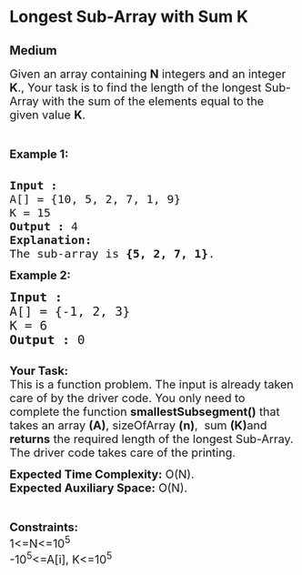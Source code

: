 # Longest Sub-Array with Sum K
## Medium 
<div class="problem-statement" style="user-select: auto;">
                <p style="user-select: auto;"></p><p style="user-select: auto;"><span style="font-size: 20px; user-select: auto;">Given an array containing <strong style="user-select: auto;">N</strong> integers and an integer <strong style="user-select: auto;">K</strong>., Your task is to find the length of the longest Sub-Array with the sum of the elements equal to the given value <strong style="user-select: auto;">K</strong>. </span></p>

<p style="user-select: auto;">&nbsp;</p>

<p style="user-select: auto;"><span style="font-size: 20px; user-select: auto;"><strong style="user-select: auto;">Example 1:</strong></span><br style="user-select: auto;">
&nbsp;</p>

<pre style="user-select: auto;"><span style="font-size: 20px; user-select: auto;"><strong style="user-select: auto;">Input :
</strong>A[] = {10, 5, 2, 7, 1, 9</span><span style="font-size: 20px; user-select: auto;">}
K = 15
<strong style="user-select: auto;">Output :</strong> 4
<strong style="user-select: auto;">Explanation:
</strong>The sub-array is <strong style="user-select: auto;">{5, 2, 7, 1}</strong>.
</span></pre>

<p style="user-select: auto;"><strong style="user-select: auto;"><span style="font-size: 20px; user-select: auto;">Example 2:</span></strong></p>

<pre style="user-select: auto;"><span style="font-size: 22px; user-select: auto;"><strong style="user-select: auto;">Input :</strong> 
A[] = {-1, 2, 3}
K = 6</span>
<span style="font-size: 22px; user-select: auto;"><strong style="user-select: auto;">Output :</strong> 0</span>

</pre>

<p style="user-select: auto;"><span style="font-size: 20px; user-select: auto;"><strong style="user-select: auto;">Your Task:</strong><br style="user-select: auto;">
This is a function problem. The input is already taken care of by the driver code. You only need to complete the function <strong style="user-select: auto;">smallestSubsegment()</strong> that takes an array <strong style="user-select: auto;">(A)</strong>, sizeOfArray <strong style="user-select: auto;">(n)</strong>,&nbsp; sum&nbsp;<strong style="user-select: auto;">(K)</strong>and <strong style="user-select: auto;">returns</strong> the required length of the longest Sub-Array</span><span style="font-size: 20px; user-select: auto;">. The driver code takes care of the printing.</span></p>

<p style="user-select: auto;"><span style="font-size: 20px; user-select: auto;"><strong style="user-select: auto;">Expected Time Complexity:</strong>&nbsp;O(N).<br style="user-select: auto;">
<strong style="user-select: auto;">Expected Auxiliary Space:</strong>&nbsp;O(N).</span></p>

<p style="user-select: auto;">&nbsp;</p>

<p style="user-select: auto;"><span style="font-size: 20px; user-select: auto;"><strong style="user-select: auto;">Constraints:</strong></span><br style="user-select: auto;">
<span style="font-size: 20px; user-select: auto;">1&lt;=N&lt;=10<sup style="user-select: auto;">5</sup></span><br style="user-select: auto;">
<span style="font-size: 20px; user-select: auto;">-10<sup style="user-select: auto;">5</sup>&lt;=A[i], K&lt;=10<sup style="user-select: auto;">5</sup></span><br style="user-select: auto;">
&nbsp;</p>
 <p style="user-select: auto;"></p>
            </div>